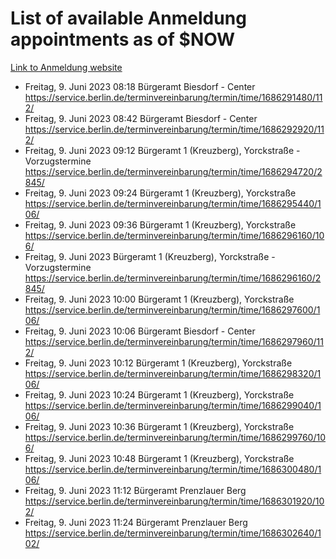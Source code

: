 # List of available Anmeldung appointments as of $NOW
[Link to Anmeldung website](https://service.berlin.de/terminvereinbarung/termin/tag.php?termin=1&anliegen[]=120686&dienstleisterlist=122210,122217,327316,122219,327312,122227,327314,122231,327346,122243,327348,122254,122252,329742,122260,329745,122262,329748,122271,327278,122273,327274,122277,327276,330436,122280,327294,122282,327290,122284,327292,122291,327270,122285,327266,122286,327264,122296,327268,150230,329760,122297,327286,122294,327284,122312,329763,122314,329775,122304,327330,122311,327334,122309,327332,317869,122281,327352,122279,329772,122283,122276,327324,122274,327326,122267,329766,122246,327318,122251,327320,122257,327322,122208,327298,122226,327300&herkunft=http%3A%2F%2Fservice.berlin.de%2Fdienstleistung%2F120686%2F)
- Freitag, 9. Juni 2023 08:18 Bürgeramt Biesdorf - Center https://service.berlin.de/terminvereinbarung/termin/time/1686291480/112/
- Freitag, 9. Juni 2023 08:42 Bürgeramt Biesdorf - Center https://service.berlin.de/terminvereinbarung/termin/time/1686292920/112/
- Freitag, 9. Juni 2023 09:12 Bürgeramt 1 (Kreuzberg), Yorckstraße - Vorzugstermine https://service.berlin.de/terminvereinbarung/termin/time/1686294720/2845/
- Freitag, 9. Juni 2023 09:24 Bürgeramt 1 (Kreuzberg), Yorckstraße https://service.berlin.de/terminvereinbarung/termin/time/1686295440/106/
- Freitag, 9. Juni 2023 09:36 Bürgeramt 1 (Kreuzberg), Yorckstraße https://service.berlin.de/terminvereinbarung/termin/time/1686296160/106/
- Freitag, 9. Juni 2023  Bürgeramt 1 (Kreuzberg), Yorckstraße - Vorzugstermine https://service.berlin.de/terminvereinbarung/termin/time/1686296160/2845/
- Freitag, 9. Juni 2023 10:00 Bürgeramt 1 (Kreuzberg), Yorckstraße https://service.berlin.de/terminvereinbarung/termin/time/1686297600/106/
- Freitag, 9. Juni 2023 10:06 Bürgeramt Biesdorf - Center https://service.berlin.de/terminvereinbarung/termin/time/1686297960/112/
- Freitag, 9. Juni 2023 10:12 Bürgeramt 1 (Kreuzberg), Yorckstraße https://service.berlin.de/terminvereinbarung/termin/time/1686298320/106/
- Freitag, 9. Juni 2023 10:24 Bürgeramt 1 (Kreuzberg), Yorckstraße https://service.berlin.de/terminvereinbarung/termin/time/1686299040/106/
- Freitag, 9. Juni 2023 10:36 Bürgeramt 1 (Kreuzberg), Yorckstraße https://service.berlin.de/terminvereinbarung/termin/time/1686299760/106/
- Freitag, 9. Juni 2023 10:48 Bürgeramt 1 (Kreuzberg), Yorckstraße https://service.berlin.de/terminvereinbarung/termin/time/1686300480/106/
- Freitag, 9. Juni 2023 11:12 Bürgeramt Prenzlauer Berg https://service.berlin.de/terminvereinbarung/termin/time/1686301920/102/
- Freitag, 9. Juni 2023 11:24 Bürgeramt Prenzlauer Berg https://service.berlin.de/terminvereinbarung/termin/time/1686302640/102/
